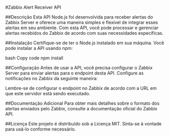 #Zabbix Alert Receiver API

##Descrição
Esta API Node.js foi desenvolvida para receber alertas do Zabbix Server e oferece uma maneira simples e flexível de integrar esses alertas em seu ambiente. Com esta API, você pode processar e gerenciar alertas recebidos do Zabbix de acordo com suas necessidades específicas.

##Instalação
Certifique-se de ter o Node.js instalado em sua máquina. Você pode instalar a API usando npm:

bash
Copy code
npm install 

##Configuração
Antes de usar a API, você precisa configurar o Zabbix Server para enviar alertas para o endpoint desta API. Configure as notificações no Zabbix da seguinte maneira:

Lembre-se de configurar o endpoint no Zabbix de acordo com a URL em que este servidor está sendo executado.

##Documentação Adicional
Para obter mais detalhes sobre o formato dos alertas enviados pelo Zabbix, consulte a documentação oficial do Zabbix API.

##Licença
Este projeto é distribuído sob a Licença MIT. Sinta-se à vontade para usá-lo conforme necessário.
